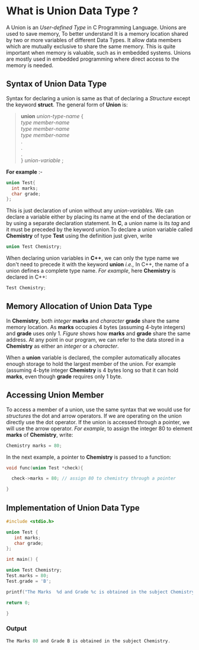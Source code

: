 # What is Union Data Type ?
 A Union is an *User-defined Type* in C Programming Language. Unions are used to save memory, To better understand It is a memory location shared by two or more variables of different Data Types. It allow data members which are mutually exclusive to share the same memory. This is quite important
when memory is valuable, such as in embedded systems. Unions are mostly used in embedded programming
where direct access to the memory is needed.
## Syntax of Union Data Type 
Syntax for declaring a union is same as that of declaring a *Structure* except the keyword **struct**. The general form of **Union** is: 
>**union** *union-type-name* {<br />	*type member-name*<br />	*type member-name*<br />	*type member-name* <br /> .<br /> .<br /> .<br/>} *union-variable* ;
 
 __For example__ :-
  ```c
union Test{
	int marks;
	char grade;
};
```
This is just declaration of union without any *union-variables*. We can declare a variable either by placing its name at the end of the declaration or by using a separate declaration statement. In **C**, a union name is its *tag* and it must be preceded by the keyword union.To declare a union variable called **Chemistry** of type **Test** using the definition just given, write

  ```c
union Test Chemistry;

```
When declaring union variables in **C++**, we can only the type name we don't need to precede it with the keyword **union** *i.e.,* In C++, the name of a union defines a complete type name. *For example*, here **Chemistry** is declared in C++:

  ```cpp
Test Chemistry;

```
## Memory Allocation of Union Data Type 
In **Chemistry**, both *integer* **marks** and *character* **grade** share the same memory location. As **marks** occupies 4 bytes (assuming 4-byte integers) and **grade** uses only 1. *Figure* shows how **marks** and **grade** share the same address. At any point in our program, we can refer to the data stored in a **Chemistry** as either an *integer* or a *character*. 

When a **union** variable is declared, the compiler automatically allocates enough storage to hold the largest member of the union. For example (assuming 4-byte integer **Chemistry** is 4 bytes long so that it can hold **marks**, even though **grade** requires only 1 byte.

## Accessing Union Member
To access a member of a union, use the same syntax that we would use for *structures* the dot and arrow operators. If we are operating on the union directly use the dot operator. If the union is accessed through a pointer, we will use the arrow operator. *For example*, to assign the integer 80 to element **marks** of **Chemistry**, write:
 ```cpp
Chemistry marks = 80;

```
In the next example, a pointer to **Chemistry** is passed to a function:
  ```c
void func(union Test *check){

	check->marks = 80; // assign 80 to chemistry through a pointer

}
```

## Implementation of Union Data Type
 ```c
#include <stdio.h>

union Test {
	int marks;
	char grade;
};

int main() {

union Test Chemistry;
Test.marks = 80; 
Test.grade = 'B'; 

printf("The Marks  %d and Grade %c is obtained in the subject Chemistry. \n\n",Test.marks,Test.grade);

return 0;

}

```
### Output
```c
The Marks 80 and Grade B is obtained in the subject Chemistry.

```

